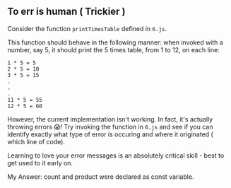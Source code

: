 ## To err is human ( Trickier )

Consider the function `printTimesTable` defined in `6.js`.

This function should behave in the following manner:
when invoked with a number, say 5, it should print the 5 times table, from 1 to 12, on each line:

```
1 * 5 = 5
2 * 5 = 10
3 * 5 = 15
.
.
.
11 * 5 = 55
12 * 5 = 60
```

However, the current implementation isn't working. In fact, it's actually throwing errors 😱!
Try invoking the function in `6.js` and see if you can identify exactly what type of error is occuring and where it originated ( which line of code).

Learning to love your error messages is an absolutely critical skill - best to get used to it early on.

My Answer:
count and product were declared as const variable.
